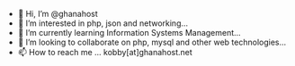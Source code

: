 - 👋 Hi, I’m @ghanahost
- 👀 I’m interested in php, json and networking...
- 🌱 I’m currently learning Information Systems Management...
- 💞️ I’m looking to collaborate on php, mysql and other web technologies...
- 📫 How to reach me ... kobby[at]ghanahost.net

<!---
ghanahost/ghanahost is a ✨ special ✨ repository because its `README.md` (this file) appears on your GitHub profile.
You can click the Preview link to take a look at your changes.
--->
